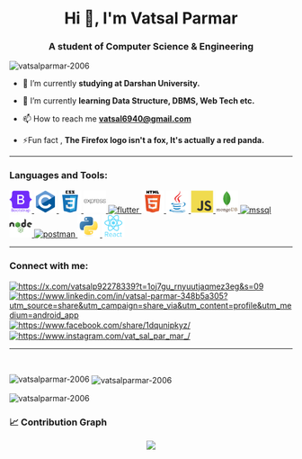 <h1 align="center">Hi 👋, I'm Vatsal Parmar</h1>
<h3 align="center">A student of Computer Science & Engineering</h3>

<p align="left"> <img src="https://komarev.com/ghpvc/?username=vatsalparmar-2006&label=Profile%20views&color=0e75b6&style=flat" alt="vatsalparmar-2006" /> </p>

- 🔭 I’m currently **studying at Darshan University.**

- 🌱 I’m currently **learning Data Structure, DBMS, Web Tech etc.**

- 📫 How to reach me **vatsal6940@gmail.com**

- ⚡Fun fact , **The Firefox logo isn't a fox, It's actually a red panda.**

<hr>

<h3 align="left">Languages and Tools:</h3>
<p align="left"> <a href="https://getbootstrap.com" target="_blank" rel="noreferrer"> <img src="https://raw.githubusercontent.com/devicons/devicon/master/icons/bootstrap/bootstrap-plain-wordmark.svg" alt="bootstrap" width="40" height="40"/> </a> <a href="https://www.cprogramming.com/" target="_blank" rel="noreferrer"> <img src="https://raw.githubusercontent.com/devicons/devicon/master/icons/c/c-original.svg" alt="c" width="40" height="40"/> </a> <a href="https://www.w3schools.com/css/" target="_blank" rel="noreferrer"> <img src="https://raw.githubusercontent.com/devicons/devicon/master/icons/css3/css3-original-wordmark.svg" alt="css3" width="40" height="40"/> </a> <a href="https://expressjs.com" target="_blank" rel="noreferrer"> <img src="https://raw.githubusercontent.com/devicons/devicon/master/icons/express/express-original-wordmark.svg" alt="express" width="40" height="40"/> </a> <a href="https://flutter.dev" target="_blank" rel="noreferrer"> <img src="https://www.vectorlogo.zone/logos/flutterio/flutterio-icon.svg" alt="flutter" width="40" height="40"/> </a> <a href="https://www.w3.org/html/" target="_blank" rel="noreferrer"> <img src="https://raw.githubusercontent.com/devicons/devicon/master/icons/html5/html5-original-wordmark.svg" alt="html5" width="40" height="40"/> </a> <a href="https://www.java.com" target="_blank" rel="noreferrer"> <img src="https://raw.githubusercontent.com/devicons/devicon/master/icons/java/java-original.svg" alt="java" width="40" height="40"/> </a> <a href="https://developer.mozilla.org/en-US/docs/Web/JavaScript" target="_blank" rel="noreferrer"> <img src="https://raw.githubusercontent.com/devicons/devicon/master/icons/javascript/javascript-original.svg" alt="javascript" width="40" height="40"/> </a> <a href="https://www.mongodb.com/" target="_blank" rel="noreferrer"> <img src="https://raw.githubusercontent.com/devicons/devicon/master/icons/mongodb/mongodb-original-wordmark.svg" alt="mongodb" width="40" height="40"/> </a> <a href="https://www.microsoft.com/en-us/sql-server" target="_blank" rel="noreferrer"> <img src="https://www.svgrepo.com/show/303229/microsoft-sql-server-logo.svg" alt="mssql" width="40" height="40"/> </a> <a href="https://nodejs.org" target="_blank" rel="noreferrer"> <img src="https://raw.githubusercontent.com/devicons/devicon/master/icons/nodejs/nodejs-original-wordmark.svg" alt="nodejs" width="40" height="40"/> </a> <a href="https://postman.com" target="_blank" rel="noreferrer"> <img src="https://www.vectorlogo.zone/logos/getpostman/getpostman-icon.svg" alt="postman" width="40" height="40"/> </a> <a href="https://www.python.org" target="_blank" rel="noreferrer"> <img src="https://raw.githubusercontent.com/devicons/devicon/master/icons/python/python-original.svg" alt="python" width="40" height="40"/> </a> <a href="https://reactjs.org/" target="_blank" rel="noreferrer"> <img src="https://raw.githubusercontent.com/devicons/devicon/master/icons/react/react-original-wordmark.svg" alt="react" width="40" height="40"/> </a> </p>

<hr>

<h3 align="left">Connect with me:</h3>
<p align="left">
<a href="https://twitter.com/https://x.com/vatsalp92278339?t=1oj7gu_rnyuutjaqmez3eg&s=09" target="blank"><img align="center" src="https://raw.githubusercontent.com/rahuldkjain/github-profile-readme-generator/master/src/images/icons/Social/twitter.svg" alt="https://x.com/vatsalp92278339?t=1oj7gu_rnyuutjaqmez3eg&s=09" height="30" width="40" /></a>
<a href="https://linkedin.com/in/https://www.linkedin.com/in/vatsal-parmar-348b5a305?utm_source=share&utm_campaign=share_via&utm_content=profile&utm_medium=android_app" target="blank"><img align="center" src="https://raw.githubusercontent.com/rahuldkjain/github-profile-readme-generator/master/src/images/icons/Social/linked-in-alt.svg" alt="https://www.linkedin.com/in/vatsal-parmar-348b5a305?utm_source=share&utm_campaign=share_via&utm_content=profile&utm_medium=android_app" height="30" width="40" /></a>
<a href="https://fb.com/https://www.facebook.com/share/1dqunipkyz/" target="blank"><img align="center" src="https://raw.githubusercontent.com/rahuldkjain/github-profile-readme-generator/master/src/images/icons/Social/facebook.svg" alt="https://www.facebook.com/share/1dqunipkyz/" height="30" width="40" /></a>
<a href="https://instagram.com/https://www.instagram.com/vat_sal_par_mar_/" target="blank"><img align="center" src="https://raw.githubusercontent.com/rahuldkjain/github-profile-readme-generator/master/src/images/icons/Social/instagram.svg" alt="https://www.instagram.com/vat_sal_par_mar_/" height="30" width="40" /></a>
</p>

<hr>
<br>

<p><img align="left" src="https://github-readme-stats.vercel.app/api/top-langs?username=vatsalparmar-2006&show_icons=true&locale=en&layout=compact" alt="vatsalparmar-2006" /></p>

<p>&nbsp;<img align="center" src="https://github-readme-stats.vercel.app/api?username=vatsalparmar-2006&show_icons=true&locale=en" alt="vatsalparmar-2006" /></p>

<p><img align="center" src="https://github-readme-streak-stats.herokuapp.com/?user=vatsalparmar-2006&" alt="vatsalparmar-2006" /></p>

<h3 align="left">📈 Contribution Graph</h3>
<div align="center">
  <img src="https://github-readme-activity-graph.vercel.app/graph?username=vatsalparmar-2006&theme=react-dark&hide_border=true&area=true" width="75%">
</div>
